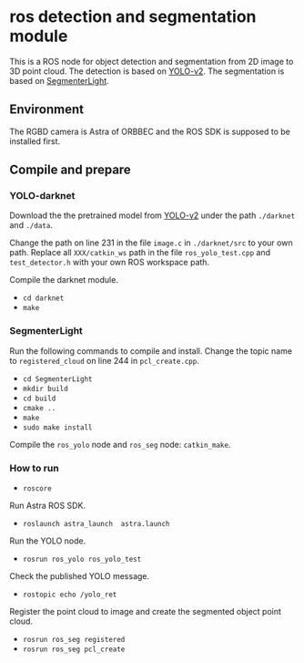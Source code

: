 # ros detection and segmentation module
This is a ROS node for object detection and segmentation from 2D image to 3D point cloud. The detection is based on [YOLO-v2](https://pjreddie.com/darknet/yolov2/). The segmentation is based on [SegmenterLight](https://github.com/kanster/RGBD-Segmenter).
## Environment
The RGBD camera is Astra of ORBBEC and the ROS SDK is supposed to be installed first.

## Compile and prepare
### YOLO-darknet
Download the the pretrained model from [YOLO-v2](https://pjreddie.com/darknet/yolov2/) under the path `./darknet` and `./data`.

Change the path on line 231 in the file `image.c` in `./darknet/src` to your own path.
Replace all `XXX/catkin_ws` path in the file `ros_yolo_test.cpp` and `test_detector.h` with your own ROS workspace path.

Compile the darknet module.
- `cd darknet`
- `make`

### SegmenterLight
Run the following commands to compile and install. Change the topic name to `registered_cloud` on line 244 in `pcl_create.cpp`.
- `cd SegmenterLight`
- `mkdir build`
- `cd build`
- `cmake ..`
- `make`
- `sudo make install`


Compile the `ros_yolo` node and `ros_seg` node:  `catkin_make`.



### How to run
- `roscore`

Run Astra ROS SDK.
- `roslaunch astra_launch  astra.launch`

Run the YOLO node.
- `rosrun ros_yolo ros_yolo_test`

Check the published YOLO message.
- `rostopic echo /yolo_ret`

Register the point cloud to image and create the segmented object point cloud.
- `rosrun ros_seg registered`
- `rosrun ros_seg pcl_create`

